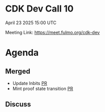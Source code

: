 # CDK Dev Call 10
April 23 2025 15:00 UTC 

Meeting Link: https://meet.fulmo.org/cdk-dev

# Agenda 

## Merged
- Update lnbits [PR](https://github.com/cashubtc/cdk/pull/733)
- Mint proof state transition [PR](https://github.com/cashubtc/cdk/pull/730)

## Discuss
